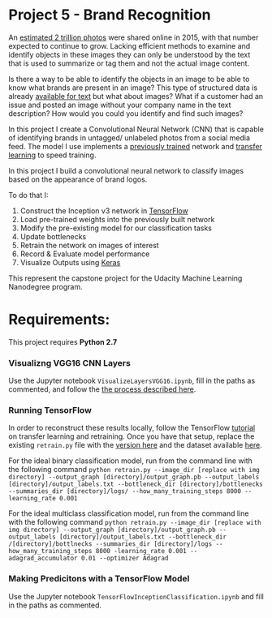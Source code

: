 # Project 5 - Brand Recognition

An [estimated 2 trillion photos](http://ben-evans.com/benedictevans/2015/8/19/how-many-pictures) were shared online in 2015, with that number expected to continue to grow.  Lacking efficient methods to examine and identify objects in these images they can only be understood by the text that is used to summarize or tag them and not the actual image content.

Is there a way to be able to identify the objects in an image to be able to know what brands are present in an image?  This type of structured data is already [available for text](https://www.diffbot.com/) but what about images?  What if a customer had an issue and posted an image without your company name in the text description?  How would you could you identify and find such images?

In this project I create a Convolutional Neural Network (CNN) that is capable of identifying brands in untagged/ unlabeled photos from a social media feed.  The model I use implements a [previously trained](https://github.com/tensorflow/models/tree/master/inception) network and [transfer learning](https://en.wikipedia.org/wiki/Inductive_transfer) to speed training.

In this project I build a convolutional neural network to classify images based on the appearance of brand logos.  

To do that I:

1. Construct the Inception v3 network in [TensorFlow](https://www.tensorflow.org/)
1. Load pre-trained weights into the previously built network
1. Modify the pre-existing model for our classification tasks
1. Update bottlenecks
1. Retrain the network on images of interest
1. Record & Evaluate model performance
1. Visualize Outputs using [Keras](https://keras.io/)

This represent the capstone project for the Udacity Machine Learning Nanodegree program.

# Requirements:
This project requires **Python 2.7**

### Visualizng VGG16 CNN Layers
Use the Jupyter notebook `VisualizeLayersVGG16.ipynb`, fill in the paths as commented, and follow the [the process described here](https://blog.keras.io/how-convolutional-neural-networks-see-the-world.html).

### Running TensorFlow
In order to reconstruct these results locally, follow the TensorFlow [tutorial](https://www.tensorflow.org/versions/master/how_tos/image_retraining/index.html) on transfer learning and retraining.  Once you have that setup, replace the existing `retrain.py` file with the [version here](https://github.com/chriskaschner/Udacity_ML_Nanodegree/tree/master/Project%205%20-%20Brand%20Recognition/image_retraining) and the dataset available [here](https://dl.dropboxusercontent.com/u/969119/DatasetForMLN.zip).

For the ideal binary classification model, run from the command line with the following command
`python retrain.py --image_dir [replace with img directory] --output_graph [directory]/output_graph.pb --output_labels [directory]/output_labels.txt --bottleneck_dir [directory]/bottlenecks --summaries_dir [directory]/logs/ --how_many_training_steps 8000 --learning_rate 0.001`

For the ideal multiclass classification model, run from the command line with the following command
`python retrain.py --image_dir [replace with img directory] --output_graph [directory]/output_graph.pb --output_labels [directory]/output_labels.txt --bottleneck_dir /[directory]/bottlnecks --summaries_dir [directory]/logs --how_many_training_steps 8000 -learning_rate 0.001 --adagrad_accumulator 0.01 --optimizer Adagrad`

### Making Predicitons with a TensorFlow Model
Use the Jupyter notebook `TensorFlowInceptionClassification.ipynb` and fill in the paths as commented.
